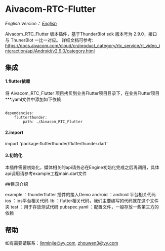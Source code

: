 # Aivacom-RTC-Flutter

*English Version： [English](README.en.md)*

Aivacom_RTC_Flutter 版本插件，基于ThunderBlot sdk 版本号为 2.9.0，接口与 ThunerBlot 一比一对应。
详细文档可参考: https://docs.aivacom.com/cloud/cn/product_category/rtc_service/rt_video_interaction/api/Android/v2.9.0/category.html

## 集成
#### 1.flutter依赖

将 Aivacom_RTC_Flutter 项目拷贝到业务Flutter项目目录下，在业务Flutter项目***.yaml文件中添加如下依赖

```

dependencies:
    flutterthunder:
        path: ./Aivacom_RTC_Flutter

```

#### 2.import

import 'package:flutterthunder/flutterthunder.dart'

#### 3.初始化

本插件需要初始化，媒体相关的api请务必在Engine初始化完成之后再调用，具体api调用请参考example工程main.dart文件

##目录介绍

example ：thunderflutter 插件的接入Demo
android ：android 平台相关代码
ios ：ios平台相关代码
lib ：flutter相关代码，我们主要编写的代码就在这个文件夹
test ：用于存放测试代码
pubspec.yaml ：配置文件，一般存放一些第三方的依赖

## 帮助
如有需要请联系：linminjie@yy.com, zhouwen3@yy.com

